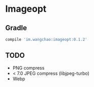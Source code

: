 # Imageopt

## Gradle
```bash
compile 'im.wangchao:imageopt:0.1.2'
```

## TODO
 * PNG compress
 * < 7.0 JPEG compress (libjpeg-turbo)
 * Webp